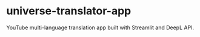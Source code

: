 # universe-translator-app
YouTube multi-language translation app built with Streamlit and DeepL API.
